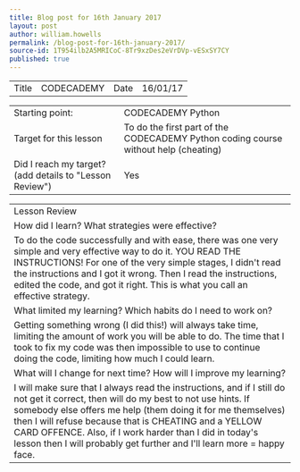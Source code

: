 ```yaml
---
title: Blog post for 16th January 2017
layout: post
author: william.howells
permalink: /blog-post-for-16th-january-2017/
source-id: 1T954ilb2A5MRICoC-8Tr9xzDes2eVrDVp-vESxSY7CY
published: true
---
```

<table>
  <tr>
    <td>Title</td>
    <td>CODECADEMY</td>
    <td>Date</td>
    <td>16/01/17</td>
  </tr>
</table>


<table>
  <tr>
    <td>
Starting point:</td>
    <td>
CODECADEMY Python</td>
  </tr>
  <tr>
    <td>
Target for this lesson</td>
    <td>
To do the first part of the CODECADEMY Python coding course without help (cheating)</td>
  </tr>
  <tr>
    <td>
Did I reach my target? 
(add details to "Lesson Review")</td>
    <td> 
Yes</td>
  </tr>
</table>


<table>
  <tr>
    <td>
Lesson Review</td>
  </tr>
  <tr>
    <td>
How did I learn?   What strategies were effective?</td>
  </tr>
  <tr>
    <td>
To do the code successfully and with ease, there was one very simple and very effective way to do it.  YOU READ THE INSTRUCTIONS!  For one of the very simple stages, I didn't read the instructions and I got it wrong.  Then I read the instructions, edited the code, and got it right.  This is what you call an effective strategy.</td>
  </tr>
  <tr>
    <td>What limited my learning?   Which habits do I need to work on?</td>
  </tr>
  <tr>
    <td>
Getting something wrong (I did this!) will always take time, limiting the amount of work you will be able to do.  The time that I took to fix my code was then impossible to use to continue doing the code, limiting how much I could learn.
</td>
  </tr>
  <tr>
    <td>
What will I change for next time?   How will I improve my learning?</td>
  </tr>
  <tr>
    <td>
I will make sure that I always read the instructions, and if I still do not get it correct, then will do my best to not use hints.  If somebody else offers me help (them doing it for me themselves) then I will refuse because that is CHEATING and a YELLOW CARD OFFENCE.  Also, if I work harder than I did in today's lesson then I will probably get further and I'll learn more = happy face.
</td>
  </tr>
</table>



